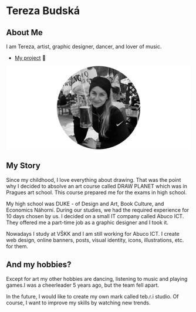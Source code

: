 # Tereza Budská

## About Me

I am Tereza, artist, graphic designer, dancer, and lover of music.

- [My project](case-study.md) 🌸

![that'sme.](me.jpg)

## My Story
Since my childhood, I love everything about drawing. That was the point why I decided to absolve an art course called DRAW PLANET which was in Pragues art school. This course prepared me for the exams in high school.

My high school was DUKE - of Design and Art, Book Culture, and Economics Náhorní.
During our studies, we had the required experience for 10 days chosen by us. I decided on a small IT company called Abuco ICT. They offered me a part-time job as a graphic designer and I took it. 

Nowadays I study at VŠKK and I am still working for Abuco ICT. I create web design, online banners, posts, visual identity, icons, illustrations, etc. for them.

## And my hobbies?
Except for art my other hobbies are dancing, listening to music and playing games.I was a cheerleader 5 years ago, but the team fell apart.

In the future, I would like to create my own mark called teb.r.i studio. Of course, I want to improve my skills by watching new trends.
